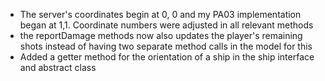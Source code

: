 - The server's coordinates begin at 0, 0 and my PA03 implementation began at 1,1. Coordinate numbers were adjusted in
all relevant methods
- the reportDamage methods now also updates the player's remaining shots instead of having two separate method calls 
in the model for this
- Added a getter method for the orientation of a ship in the ship interface and abstract class